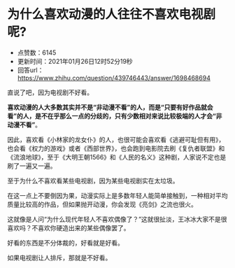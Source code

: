 # 为什么喜欢动漫的人往往不喜欢电视剧呢?
- 点赞数：6145
- 更新时间：2021年01月26日12时52分19秒
- 回答url：https://www.zhihu.com/question/439746443/answer/1698468694
<body>
 <p data-pid="B8pcnfcm">直说了吧，因为电视剧不好看。</p>
 <p data-pid="QbIarQQH"><b>喜欢动漫的人大多数其实并不是“非动漫不看”的人，而是“只要有好作品就会看”的人，是不在乎那么一点的分歧的，只有少数相对来说比较极端的人才会“非动漫不看”</b>。</p>
 <p data-pid="eK5NO_2U">因此，喜欢看《小林家的龙女仆》的人，也很可能会喜欢看《逃避可耻但有用》，也会看《权力的游戏》或者《西部世界》，也会跑到电影院去刷《复仇者联盟》和《流浪地球》，至于《大明王朝1566》和《人民的名义》这种剧，人家说不定也是刷了一遍又一遍。</p>
 <p data-pid="Zkc022iD">至于为什么不喜欢看某些电视剧，因为某些电视剧实在太垃圾。</p>
 <p data-pid="hPHaBcRi">在这一点上不要倒因为果，动漫实际上是多数年轻人能简单接触到，一种相对平均质量比较高的作品，但如果抛开动漫，你会发现《亮剑》之流也很火。</p>
 <p data-pid="8nA1o2su">这就像是人问“为什么现代年轻人不喜欢偶像了？”这就很扯淡，王冰冰大家不是很喜欢吗？不喜欢你硬造出来的某些偶像罢了。</p>
 <p data-pid="5dNQpFla">好看的东西是不分体裁的，好看就是好看。</p>
 <p data-pid="ge6hJiGc">如果电视剧让人排斥，那就是不好看。</p>
</body>